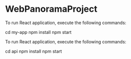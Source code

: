 # WebPanoramaProject

To run React application, execute the following commands:

cd my-app
npm install
npm start


To run React application, execute the following commands:

cd api
npm install
npm start
